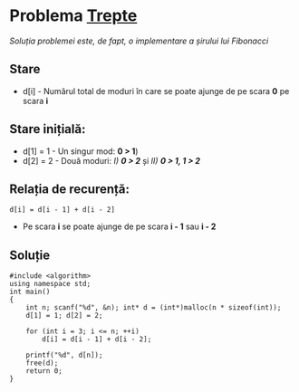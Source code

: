 # Problema [Trepte](https://www.pbinfo.ro/probleme/1798/trepte)
<i>Soluția problemei este, de fapt, o implementare a șirului lui Fibonacci</i>

## Stare
- d[i] - Numărul total de moduri în care se poate ajunge de pe scara <b>0</b> pe scara <b>i</b>

## Stare inițială: 
- d[1] = 1 - Un singur mod: <b>0 > 1</b>)
- d[2] = 2 - Două moduri: <i>I) <b>0 > 2</b></i> și <i>II) <b>0 > 1, 1 > 2</b></i>

## Relația de recurență: 
`d[i] = d[i - 1] + d[i - 2]`
- Pe scara <b>i</b> se poate ajunge de pe scara <b>i - 1</b> sau <b>i - 2</b>

## Soluție
```
#include <algorithm>
using namespace std;
int main()
{
    int n; scanf("%d", &n); int* d = (int*)malloc(n * sizeof(int));
    d[1] = 1; d[2] = 2;
    
    for (int i = 3; i <= n; ++i) 
        d[i] = d[i - 1] + d[i - 2];
    
    printf("%d", d[n]);
    free(d);
    return 0;
}
```